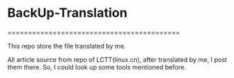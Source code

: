 # BackUp-Translation

==========================================

This repo store the file translated by me.

All article source from repo of LCTT(linux.cn), after translated by me, I post them there. So, I could look up some tools mentioned before.



